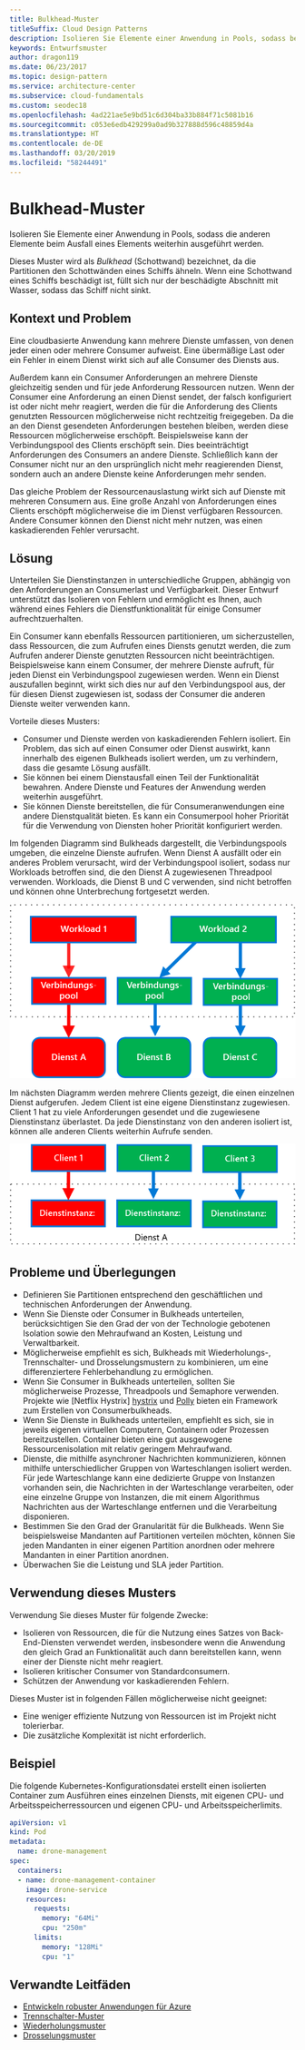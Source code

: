 ```yaml
---
title: Bulkhead-Muster
titleSuffix: Cloud Design Patterns
description: Isolieren Sie Elemente einer Anwendung in Pools, sodass bei Ausfall eines Elements die anderen Elemente weiterhin ausgeführt werden.
keywords: Entwurfsmuster
author: dragon119
ms.date: 06/23/2017
ms.topic: design-pattern
ms.service: architecture-center
ms.subservice: cloud-fundamentals
ms.custom: seodec18
ms.openlocfilehash: 4ad221ae5e9bd51c6d304ba33b884f71c5081b16
ms.sourcegitcommit: c053e6edb429299a0ad9b327888d596c48859d4a
ms.translationtype: HT
ms.contentlocale: de-DE
ms.lasthandoff: 03/20/2019
ms.locfileid: "58244491"
---
```

# <a name="bulkhead-pattern"></a>Bulkhead-Muster

Isolieren Sie Elemente einer Anwendung in Pools, sodass die anderen Elemente beim Ausfall eines Elements weiterhin ausgeführt werden.

Dieses Muster wird als *Bulkhead* (Schottwand) bezeichnet, da die Partitionen den Schottwänden eines Schiffs ähneln. Wenn eine Schottwand eines Schiffs beschädigt ist, füllt sich nur der beschädigte Abschnitt mit Wasser, sodass das Schiff nicht sinkt.

## <a name="context-and-problem"></a>Kontext und Problem

Eine cloudbasierte Anwendung kann mehrere Dienste umfassen, von denen jeder einen oder mehrere Consumer aufweist. Eine übermäßige Last oder ein Fehler in einem Dienst wirkt sich auf alle Consumer des Diensts aus.

Außerdem kann ein Consumer Anforderungen an mehrere Dienste gleichzeitig senden und für jede Anforderung Ressourcen nutzen. Wenn der Consumer eine Anforderung an einen Dienst sendet, der falsch konfiguriert ist oder nicht mehr reagiert, werden die für die Anforderung des Clients genutzten Ressourcen möglicherweise nicht rechtzeitig freigegeben. Da die an den Dienst gesendeten Anforderungen bestehen bleiben, werden diese Ressourcen möglicherweise erschöpft. Beispielsweise kann der Verbindungspool des Clients erschöpft sein. Dies beeinträchtigt Anforderungen des Consumers an andere Dienste. Schließlich kann der Consumer nicht nur an den ursprünglich nicht mehr reagierenden Dienst, sondern auch an andere Dienste keine Anforderungen mehr senden.

Das gleiche Problem der Ressourcenauslastung wirkt sich auf Dienste mit mehreren Consumern aus. Eine große Anzahl von Anforderungen eines Clients erschöpft möglicherweise die im Dienst verfügbaren Ressourcen. Andere Consumer können den Dienst nicht mehr nutzen, was einen kaskadierenden Fehler verursacht.

## <a name="solution"></a>Lösung

Unterteilen Sie Dienstinstanzen in unterschiedliche Gruppen, abhängig von den Anforderungen an Consumerlast und Verfügbarkeit. Dieser Entwurf unterstützt das Isolieren von Fehlern und ermöglicht es Ihnen, auch während eines Fehlers die Dienstfunktionalität für einige Consumer aufrechtzuerhalten.

Ein Consumer kann ebenfalls Ressourcen partitionieren, um sicherzustellen, dass Ressourcen, die zum Aufrufen eines Diensts genutzt werden, die zum Aufrufen anderer Dienste genutzten Ressourcen nicht beeinträchtigen. Beispielsweise kann einem Consumer, der mehrere Dienste aufruft, für jeden Dienst ein Verbindungspool zugewiesen werden. Wenn ein Dienst auszufallen beginnt, wirkt sich dies nur auf den Verbindungspool aus, der für diesen Dienst zugewiesen ist, sodass der Consumer die anderen Dienste weiter verwenden kann.

Vorteile dieses Musters:

- Consumer und Dienste werden von kaskadierenden Fehlern isoliert. Ein Problem, das sich auf einen Consumer oder Dienst auswirkt, kann innerhalb des eigenen Bulkheads isoliert werden, um zu verhindern, dass die gesamte Lösung ausfällt.
- Sie können bei einem Dienstausfall einen Teil der Funktionalität bewahren. Andere Dienste und Features der Anwendung werden weiterhin ausgeführt.
- Sie können Dienste bereitstellen, die für Consumeranwendungen eine andere Dienstqualität bieten. Es kann ein Consumerpool hoher Priorität für die Verwendung von Diensten hoher Priorität konfiguriert werden.

Im folgenden Diagramm sind Bulkheads dargestellt, die Verbindungspools umgeben, die einzelne Dienste aufrufen. Wenn Dienst A ausfällt oder ein anderes Problem verursacht, wird der Verbindungspool isoliert, sodass nur Workloads betroffen sind, die den Dienst A zugewiesenen Threadpool verwenden. Workloads, die Dienst B und C verwenden, sind nicht betroffen und können ohne Unterbrechung fortgesetzt werden.

![Erstes Diagramm des Bulkhead-Musters](./_images/bulkhead-1.png)

Im nächsten Diagramm werden mehrere Clients gezeigt, die einen einzelnen Dienst aufgerufen. Jedem Client ist eine eigene Dienstinstanz zugewiesen. Client 1 hat zu viele Anforderungen gesendet und die zugewiesene Dienstinstanz überlastet. Da jede Dienstinstanz von den anderen isoliert ist, können alle anderen Clients weiterhin Aufrufe senden.

![Erstes Diagramm des Bulkhead-Musters](./_images/bulkhead-2.png)

## <a name="issues-and-considerations"></a>Probleme und Überlegungen

- Definieren Sie Partitionen entsprechend den geschäftlichen und technischen Anforderungen der Anwendung.
- Wenn Sie Dienste oder Consumer in Bulkheads unterteilen, berücksichtigen Sie den Grad der von der Technologie gebotenen Isolation sowie den Mehraufwand an Kosten, Leistung und Verwaltbarkeit.
- Möglicherweise empfiehlt es sich, Bulkheads mit Wiederholungs-, Trennschalter- und Drosselungsmustern zu kombinieren, um eine differenziertere Fehlerbehandlung zu ermöglichen.
- Wenn Sie Consumer in Bulkheads unterteilen, sollten Sie möglicherweise Prozesse, Threadpools und Semaphore verwenden. Projekte wie [Netflix Hystrix] [hystrix] und [Polly][polly] bieten ein Framework zum Erstellen von Consumerbulkheads.
- Wenn Sie Dienste in Bulkheads unterteilen, empfiehlt es sich, sie in jeweils eigenen virtuellen Computern, Containern oder Prozessen bereitzustellen. Container bieten eine gut ausgewogene Ressourcenisolation mit relativ geringem Mehraufwand.
- Dienste, die mithilfe asynchroner Nachrichten kommunizieren, können mithilfe unterschiedlicher Gruppen von Warteschlangen isoliert werden. Für jede Warteschlange kann eine dedizierte Gruppe von Instanzen vorhanden sein, die Nachrichten in der Warteschlange verarbeiten, oder eine einzelne Gruppe von Instanzen, die mit einem Algorithmus Nachrichten aus der Warteschlange entfernen und die Verarbeitung disponieren.
- Bestimmen Sie den Grad der Granularität für die Bulkheads. Wenn Sie beispielsweise Mandanten auf Partitionen verteilen möchten, können Sie jeden Mandanten in einer eigenen Partition anordnen oder mehrere Mandanten in einer Partition anordnen.
- Überwachen Sie die Leistung und SLA jeder Partition.

## <a name="when-to-use-this-pattern"></a>Verwendung dieses Musters

Verwendung Sie dieses Muster für folgende Zwecke:

- Isolieren von Ressourcen, die für die Nutzung eines Satzes von Back-End-Diensten verwendet werden, insbesondere wenn die Anwendung den gleich Grad an Funktionalität auch dann bereitstellen kann, wenn einer der Dienste nicht mehr reagiert.
- Isolieren kritischer Consumer von Standardconsumern.
- Schützen der Anwendung vor kaskadierenden Fehlern.

Dieses Muster ist in folgenden Fällen möglicherweise nicht geeignet:

- Eine weniger effiziente Nutzung von Ressourcen ist im Projekt nicht tolerierbar.
- Die zusätzliche Komplexität ist nicht erforderlich.

## <a name="example"></a>Beispiel

Die folgende Kubernetes-Konfigurationsdatei erstellt einen isolierten Container zum Ausführen eines einzelnen Diensts, mit eigenen CPU- und Arbeitsspeicherressourcen und eigenen CPU- und Arbeitsspeicherlimits.

```yml
apiVersion: v1
kind: Pod
metadata:
  name: drone-management
spec:
  containers:
  - name: drone-management-container
    image: drone-service
    resources:
      requests:
        memory: "64Mi"
        cpu: "250m"
      limits:
        memory: "128Mi"
        cpu: "1"
```

## <a name="related-guidance"></a>Verwandte Leitfäden

- [Entwickeln robuster Anwendungen für Azure](../resiliency/index.md)
- [Trennschalter-Muster](./circuit-breaker.md)
- [Wiederholungsmuster](./retry.md)
- [Drosselungsmuster](./throttling.md)

<!-- links -->

[hystrix]: https://github.com/Netflix/Hystrix
[polly]: https://github.com/App-vNext/Polly
